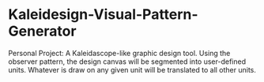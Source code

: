 # Kaleidesign-Visual-Pattern-Generator
Personal Project: A Kaleidascope-like graphic design tool.
Using the observer pattern, the design canvas will be segmented into user-defined units. 
Whatever is draw on any given unit will be translated to all other units.
